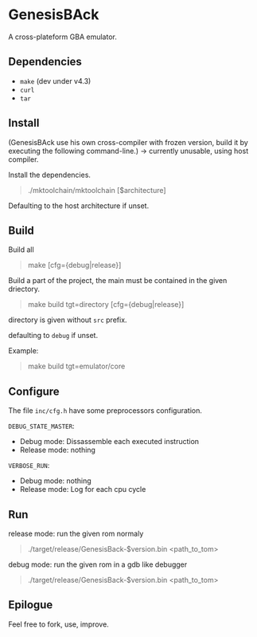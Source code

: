 # GenesisBAck

A cross-plateform GBA emulator.

## Dependencies

  * `make` (dev under v4.3)
  * `curl`
  * `tar`

## Install

(GenesisBAck use his own cross-compiler with frozen version, build it by executing the following command-line.) -> currently unusable, using host compiler.

Install the dependencies.

>   ./mktoolchain/mktoolchain [$architecture]

Defaulting to the host architecture if unset.

## Build

Build all

>   make [cfg={debug|release}]

Build a part of the project, the main must be contained in the given driectory.

>   make build tgt=directory [cfg={debug|release}]

directory is given without `src` prefix. 

defaulting to `debug` if unset.

Example:

>   make build tgt=emulator/core

## Configure

The file `inc/cfg.h` have some preprocessors configuration.

`DEBUG_STATE_MASTER`:
  * Debug mode: Dissassemble each executed instruction
  * Release mode: nothing

`VERBOSE_RUN`:
  * Debug mode: nothing
  * Release mode: Log for each cpu cycle

## Run

release mode: run the given rom normaly

>   ./target/release/GenesisBack-$version.bin <path_to_tom>

debug mode: run the given rom in a gdb like debugger

>   ./target/release/GenesisBack-$version.bin <path_to_tom>

## Epilogue

Feel free to fork, use, improve.
